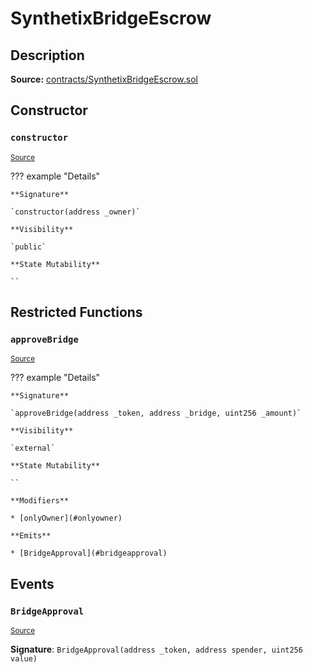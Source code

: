 # SynthetixBridgeEscrow

## Description

**Source:** [contracts/SynthetixBridgeEscrow.sol](https://github.com/Synthetixio/synthetix/tree/v2.65.0/contracts/SynthetixBridgeEscrow.sol)

## Constructor

### `constructor`

<sub>[Source](https://github.com/Synthetixio/synthetix/tree/v2.65.0/contracts/SynthetixBridgeEscrow.sol#L14)</sub>

??? example "Details"

    **Signature**

    `constructor(address _owner)`

    **Visibility**

    `public`

    **State Mutability**

    ``

## Restricted Functions

### `approveBridge`

<sub>[Source](https://github.com/Synthetixio/synthetix/tree/v2.65.0/contracts/SynthetixBridgeEscrow.sol#L16)</sub>

??? example "Details"

    **Signature**

    `approveBridge(address _token, address _bridge, uint256 _amount)`

    **Visibility**

    `external`

    **State Mutability**

    ``

    **Modifiers**

    * [onlyOwner](#onlyowner)

    **Emits**

    * [BridgeApproval](#bridgeapproval)

## Events

### `BridgeApproval`

<sub>[Source](https://github.com/Synthetixio/synthetix/tree/v2.65.0/contracts/SynthetixBridgeEscrow.sol#L26)</sub>

**Signature**: `BridgeApproval(address _token, address spender, uint256 value)`
